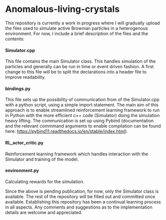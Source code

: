 # Anomalous-living-crystals

This repository is currently a work in progress where I will gradually upload the files used to simulate active Brownian particles in a heterogenous environment. For now, I include a brief description of the files and the contents:

#### Simulator.cpp
This file contains the main Simulator class. This handles simulation of the particles and generally can be run in time or event driven fashion. A first change to this file will be to split the declarations into a header file to improve readability. 

#### bindings.py
This file sets up the possibility of communication from of the Simulator.cpp with a python script, using a simple import statement. The main aim of this approach is to enable streamlined reinforcement learning framework to run in Python with the more efficient c++ code (Simulator) doing the simulation heavy lifting. The communication is set up using Pybind (documentation and the relevant commmand arguments to enable compilation can be found here: https://pybind11.readthedocs.io/en/stable/index.html). 

#### RL_actor_critic.py
Reinforcement learning framework which handles interaction with the Simulator and training of the model. 

#### environment.py
Calculating rewards for the simulation.

Since the above is pending publication, for now, only the Simulator class is available. The rest of the repository will be filled out and committed once available. Establishing this repository has been a continual learning process in all aspects. Any comments and suggestions as to the implementation details are welcome and appreciated. 
